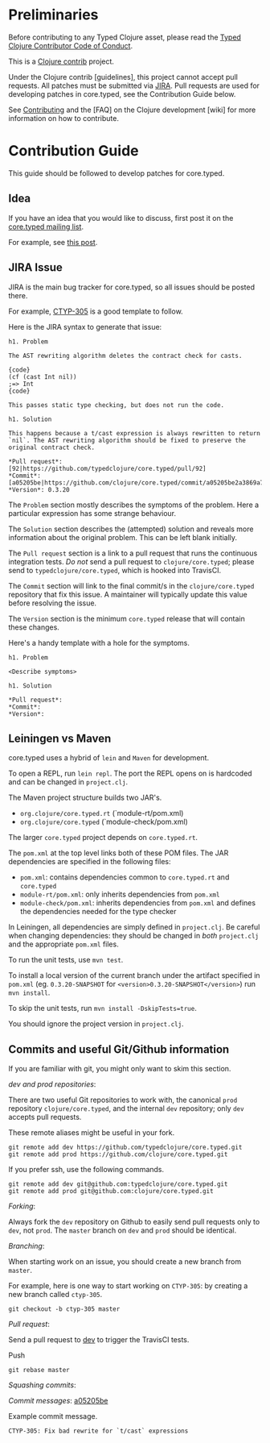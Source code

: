 # Preliminaries
 
Before contributing to any Typed Clojure asset, please read the [Typed Clojure Contributor Code of Conduct](CODE_OF_CONDUCT.md).

This is a [Clojure contrib] project.

Under the Clojure contrib [guidelines], this project cannot accept
pull requests. All patches must be submitted via [JIRA].
Pull requests are used for developing patches in core.typed, see the Contribution Guide below.

See [Contributing] and the [FAQ] on the Clojure development [wiki] for
more information on how to contribute.

[Clojure contrib]: https://clojure.org/community/contrib_libs
[Contributing]: https://clojure.org/community/contributing
[JIRA]: https://clojure.atlassian.net/browse/CTYP

# Contribution Guide

This guide should be followed to develop patches for core.typed.

## Idea

If you have an idea that you would like to discuss, first post it on the [core.typed mailing list](https://groups.google.com/forum/#!topic/clojure-core-typed).

For example, see [this post](https://groups.google.com/forum/#!topic/clojure-core-typed/ZEK2xbqBcb).

## JIRA Issue

JIRA is the main bug tracker for core.typed, so all issues should be posted there.

For example, [CTYP-305](http://dev.clojure.org/jira/browse/CTYP-305) is a good template to follow.

Here is the JIRA syntax to generate that issue:

```
h1. Problem

The AST rewriting algorithm deletes the contract check for casts.

{code}
(cf (cast Int nil))
;=> Int
{code}

This passes static type checking, but does not run the code.

h1. Solution

This happens because a t/cast expression is always rewritten to return `nil`. The AST rewriting algorithm should be fixed to preserve the original contract check.

*Pull request*: [92|https://github.com/typedclojure/core.typed/pull/92]
*Commit*: [a05205be|https://github.com/clojure/core.typed/commit/a05205be2a3869a7e7584fc5f0b08d1690a8a990]
*Version*: 0.3.20
```

The `Problem` section mostly describes the symptoms of the problem. Here a particular expression
has some strange behaviour.

The `Solution` section describes the (attempted) solution and reveals more information about the original problem.
This can be left blank initially.

The `Pull request` section is a link to a pull request that runs the continuous integration tests.
*Do not* send a pull request to `clojure/core.typed`; please send to `typedclojure/core.typed`, which
is hooked into TravisCI.

The `Commit` section will link to the final commit/s in the `clojure/core.typed` repository
that fix this issue. A maintainer will typically update this value before resolving the issue.

The `Version` section is the minimum `core.typed` release that will contain these changes.

Here's a handy template with a hole for the symptoms.

```
h1. Problem

<Describe symptoms>

h1. Solution

*Pull request*:
*Commit*:
*Version*:
```

## Leiningen vs Maven

core.typed uses a hybrid of `lein` and `Maven` for development.

To open a REPL, run `lein repl`. The port the REPL opens on is hardcoded and can be changed in `project.clj`.

The Maven project structure builds two JAR's.

* `org.clojure/core.typed.rt` (`module-rt/pom.xml)
* `org.clojure/core.typed` (`module-check/pom.xml)

The larger `core.typed` project depends on `core.typed.rt`.

The `pom.xml` at the top level links both of these POM files.
The JAR dependencies are specified in the following files:

* `pom.xml`: contains dependencies common to `core.typed.rt` and `core.typed`
* `module-rt/pom.xml`: only inherits dependencies from `pom.xml`
* `module-check/pom.xml`: inherits dependencies from `pom.xml` and defines the dependencies needed for the type checker

In Leiningen, all dependencies are simply defined in `project.clj`. Be careful when changing
dependencies: they should be changed in *both* `project.clj` and the appropriate `pom.xml` files.

To run the unit tests, use `mvn test`.

To install a local version of the current branch under the artifact specified in `pom.xml`
  (eg. `0.3.20-SNAPSHOT` for `<version>0.3.20-SNAPSHOT</version>`)
  run `mvn install`.

To skip the unit tests, run `mvn install -DskipTests=true`.

You should ignore the project version in `project.clj`.

## Commits and useful Git/Github information

If you are familiar with git, you might only want to skim this section.

*dev and prod repositories*:

There are two useful Git repositories to work with, the canonical `prod` repository `clojure/core.typed`,
and the internal `dev` repository; only `dev` accepts pull requests.

These remote aliases might be useful in your fork.

```
git remote add dev https://github.com/typedclojure/core.typed.git
git remote add prod https://github.com/clojure/core.typed.git
```

If you prefer ssh, use the following commands.

```
git remote add dev git@github.com:typedclojure/core.typed.git
git remote add prod git@github.com:clojure/core.typed.git
```

*Forking*:

Always fork the `dev` repository on Github to easily send pull requests only to `dev`, not `prod`. The `master` branch
on `dev` and `prod` should be identical.

*Branching*:

When starting work on an issue, you should create a new branch from `master`.

For example, here is one way to start working on `CTYP-305`: by creating a
new branch called `ctyp-305`.

```
git checkout -b ctyp-305 master
```

*Pull request*:

Send a pull request to [dev](https://github.com/typedclojure/core.typed) to trigger the TravisCI tests.

Push

```
git rebase master
```

*Squashing commits*:



*Commit messages*:
[a05205be](https://github.com/clojure/core.typed/commit/a05205be2a3869a7e7584fc5f0b08d1690a8a990)

Example commit message.

```
CTYP-305: Fix bad rewrite for `t/cast` expressions
```

